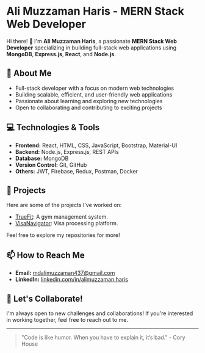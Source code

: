# Ali Muzzaman Haris - MERN Stack Web Developer

Hi there! 👋 I'm **Ali Muzzaman Haris**, a passionate **MERN Stack Web Developer** specializing in building full-stack web applications using **MongoDB**, **Express.js**, **React**, and **Node.js**.

## 🚀 About Me

- Full-stack developer with a focus on modern web technologies
- Building scalable, efficient, and user-friendly web applications
- Passionate about learning and exploring new technologies
- Open to collaborating and contributing to exciting projects

## 💻 Technologies & Tools

- **Frontend:** React, HTML, CSS, JavaScript, Bootstrap, Material-UI
- **Backend:** Node.js, Express.js, REST APIs
- **Database:** MongoDB
- **Version Control:** Git, GitHub
- **Others:** JWT, Firebase, Redux, Postman, Docker

## 🔧 Projects

Here are some of the projects I've worked on:

- [TrueFit](https://true-fit.netlify.app): A gym management system.
- [VisaNavigator](https://globe-visa.netlify.app): Visa processing platform.

Feel free to explore my repositories for more!

## 📫 How to Reach Me

- **Email:** [mdalimuzzaman437@gmail.com](mailto:mdalimuzzaman437@gmail.com)
- **LinkedIn:** [linkedin.com/in/alimuzzaman.haris](linkedin.com/in/alimuzzaman.haris)

## 👯 Let's Collaborate!

I'm always open to new challenges and collaborations! If you're interested in working together, feel free to reach out to me.

---

> "Code is like humor. When you have to explain it, it’s bad." - Cory House
